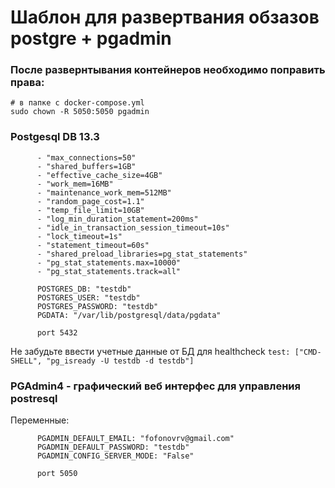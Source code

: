 # Шаблон для развертвания обзазов postgre + pgadmin

### После развернтывания контейнеров необходимо поправить права:
```
# в папке с docker-compose.yml
sudo chown -R 5050:5050 pgadmin
```

### Postgesql DB 13.3

```
      - "max_connections=50"
      - "shared_buffers=1GB"
      - "effective_cache_size=4GB"
      - "work_mem=16MB"
      - "maintenance_work_mem=512MB"
      - "random_page_cost=1.1"
      - "temp_file_limit=10GB"
      - "log_min_duration_statement=200ms"
      - "idle_in_transaction_session_timeout=10s"
      - "lock_timeout=1s"
      - "statement_timeout=60s"
      - "shared_preload_libraries=pg_stat_statements"
      - "pg_stat_statements.max=10000"
      - "pg_stat_statements.track=all"
```
```
      POSTGRES_DB: "testdb"
      POSTGRES_USER: "testdb"
      POSTGRES_PASSWORD: "testdb"
      PGDATA: "/var/lib/postgresql/data/pgdata"
      
      port 5432
```
Не забудьте ввести учетные данные от БД для healthcheck
``` test: ["CMD-SHELL", "pg_isready -U testdb -d testdb"] ```

### PGAdmin4 - графический веб интерфес для управления postresql
Переменные:
```
      PGADMIN_DEFAULT_EMAIL: "fofonovrv@gmail.com"
      PGADMIN_DEFAULT_PASSWORD: "testdb"
      PGADMIN_CONFIG_SERVER_MODE: "False"
      
      port 5050
```
